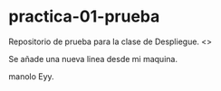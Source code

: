 # practica-01-prueba
Repositorio de prueba para la clase de Despliegue. <>

Se añade una nueva linea desde mi maquina. 

manolo
Eyy. 
